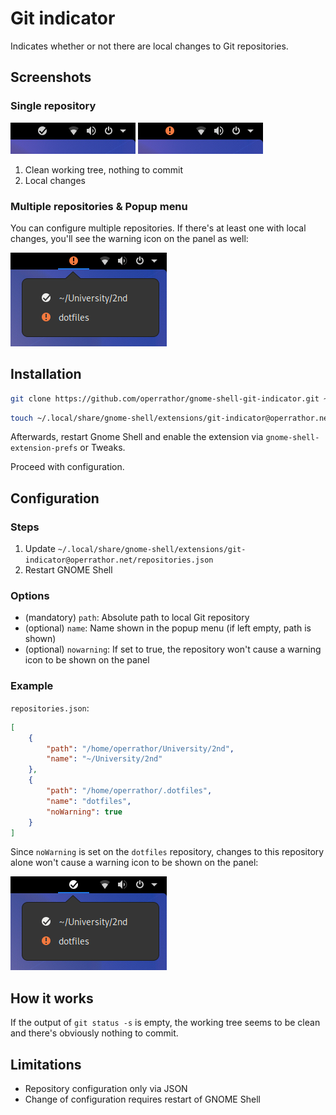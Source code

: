 # Git indicator

Indicates whether or not there are local changes to Git repositories.

## Screenshots

### Single repository

![Indicating that the working tree is clean and there's nothing to commit](screenshots/clean-working-tree.png)
![Indicating that there are local changes](screenshots/local-changes.png)

1. Clean working tree, nothing to commit
2. Local changes

### Multiple repositories & Popup menu

You can configure multiple repositories.
If there's at least one with local changes, you'll see the warning icon on the panel as well:

![Indicating that there's at least one repository with local changes](screenshots/multiple-repositories.png)

## Installation

```sh
git clone https://github.com/operrathor/gnome-shell-git-indicator.git ~/.local/share/gnome-shell/extensions/git-indicator@operrathor.net
```

```sh
touch ~/.local/share/gnome-shell/extensions/git-indicator@operrathor.net/repositories.json
```

Afterwards, restart Gnome Shell and enable the extension via `gnome-shell-extension-prefs` or Tweaks.

Proceed with configuration.

## Configuration

### Steps

1. Update `~/.local/share/gnome-shell/extensions/git-indicator@operrathor.net/repositories.json`
2. Restart GNOME Shell

### Options

* (mandatory) `path`: Absolute path to local Git repository
* (optional) `name`: Name shown in the popup menu (if left empty, path is shown)
* (optional) `nowarning`: If set to true, the repository won't cause a warning icon to be shown on the panel

### Example

`repositories.json`:
```json
[
    {
        "path": "/home/operrathor/University/2nd",
        "name": "~/University/2nd"
    },
    {
        "path": "/home/operrathor/.dotfiles",
        "name": "dotfiles",
        "noWarning": true
    }
]
```

Since `noWarning` is set on the `dotfiles` repository, changes to this repository alone won't cause a warning icon to be shown on the panel:

![Repository with local changes but noWarning set](screenshots/no-warning.png)

## How it works

If the output of `git status -s` is empty, the working tree seems to be clean and there's obviously nothing to commit.

## Limitations

* Repository configuration only via JSON
* Change of configuration requires restart of GNOME Shell